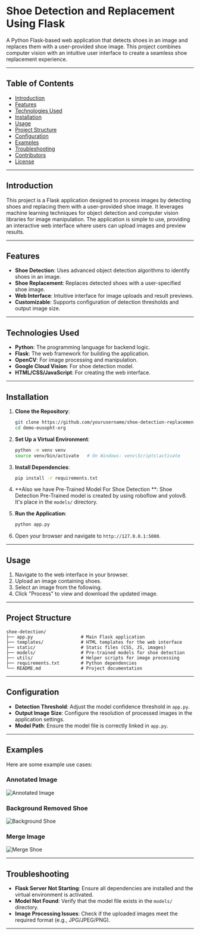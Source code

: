 
# Shoe Detection and Replacement Using Flask

A Python Flask-based web application that detects shoes in an image and replaces them with a user-provided shoe image. This project combines computer vision with an intuitive user interface to create a seamless shoe replacement experience.

---

## Table of Contents

- [Introduction](#introduction)
- [Features](#features)
- [Technologies Used](#technologies-used)
- [Installation](#installation)
- [Usage](#usage)
- [Project Structure](#project-structure)
- [Configuration](#configuration)
- [Examples](#examples)
- [Troubleshooting](#troubleshooting)
- [Contributors](#contributors)
- [License](#license)

---

## Introduction

This project is a Flask application designed to process images by detecting shoes and replacing them with a user-provided shoe image. It leverages machine learning techniques for object detection and computer vision libraries for image manipulation. The application is simple to use, providing an interactive web interface where users can upload images and preview results.

---

## Features

- **Shoe Detection**: Uses advanced object detection algorithms to identify shoes in an image.
- **Shoe Replacement**: Replaces detected shoes with a user-specified shoe image.
- **Web Interface**: Intuitive interface for image uploads and result previews.
- **Customizable**: Supports configuration of detection thresholds and output image size.

---

## Technologies Used

- **Python**: The programming language for backend logic.
- **Flask**: The web framework for building the application.
- **OpenCV**: For image processing and manipulation.
- **Google Cloud Vision**: For shoe detection model.
- **HTML/CSS/JavaScript**: For creating the web interface.

---

## Installation

1. **Clone the Repository**:
   ```bash
   git clone https://github.com/yourusername/shoe-detection-replacement.git
   cd demo-eusopht-org
   ```

2. **Set Up a Virtual Environment**:
   ```bash
   python -m venv venv
   source venv/bin/activate   # On Windows: venv\Scripts\activate
   ```

3. **Install Dependencies**:
   ```bash
   pip install -r requirements.txt
   ```

4. **Also we have Pre-Trained Model For Shoe Detection **:
   Shoe Detection Pre-Trained model is created by using roboflow and yolov8. It's place in the `models/` directory.

5. **Run the Application**:
   ```bash
   python app.py
   ```

6. Open your browser and navigate to `http://127.0.0.1:5000`.

---

## Usage

1. Navigate to the web interface in your browser.
2. Upload an image containing shoes.
3. Select an image from the following.
4. Click "Process" to view and download the updated image.

---

## Project Structure

```
shoe-detection/
├── app.py                  # Main Flask application
├── templates/              # HTML templates for the web interface
├── static/                 # Static files (CSS, JS, images)
├── models/                 # Pre-trained models for shoe detection
├── utils/                  # Helper scripts for image processing
├── requirements.txt        # Python dependencies
└── README.md               # Project documentation
```

---

## Configuration

- **Detection Threshold**: Adjust the model confidence threshold in `app.py`.
- **Output Image Size**: Configure the resolution of processed images in the application settings.
- **Model Path**: Ensure the model file is correctly linked in `app.py`.

---

## Examples

Here are some example use cases:

### Annotated Image
![Annotated Image](annotated_images/)

### Background Removed Shoe
![Background Shoe](bg_removed_images/)

### Merge Image
![Merge Shoe](merge_images/)

---

## Troubleshooting

- **Flask Server Not Starting**: Ensure all dependencies are installed and the virtual environment is activated.
- **Model Not Found**: Verify that the model file exists in the `models/` directory.
- **Image Processing Issues**: Check if the uploaded images meet the required format (e.g., JPG/JPEG/PNG).

---
